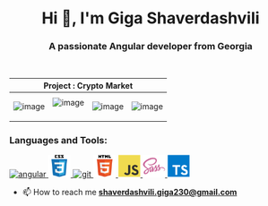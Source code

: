 
<h1 align="center">Hi 👋, I'm Giga Shaverdashvili</h1>
<h3 align="center">A passionate Angular developer from Georgia</h3>


<table>
    <thead>
    <tr>
      <th colspan="4">Project : Crypto Market</th>
    </tr>
  </thead>
  <tbody>
    <tr>
      <td> 
        
  ![image](https://github.com/ssskdaviss/ssskdaviss/assets/104073066/39793542-1fde-4f42-ba9d-f245a20413ad) </td>
      <td>![image](https://github.com/ssskdaviss/ssskdaviss/assets/104073066/39793542-1fde-4f42-ba9d-f245a20413ad)
</td> <br>
      <td>    
        
  ![image](https://github.com/ssskdaviss/ssskdaviss/assets/104073066/39793542-1fde-4f42-ba9d-f245a20413ad)
</td>
      <td>
        
  ![image](https://github.com/ssskdaviss/ssskdaviss/assets/104073066/39793542-1fde-4f42-ba9d-f245a20413ad)
</td>
    </tr>
  </tbody>
</table>


<h3 align="left">Languages and Tools:</h3>
<p align="left"> <a href="https://angular.io" target="_blank" rel="noreferrer"> <img src="https://angular.io/assets/images/logos/angular/angular.svg" alt="angular" width="40" height="40"/> </a> <a href="https://www.w3schools.com/css/" target="_blank" rel="noreferrer"> <img src="https://raw.githubusercontent.com/devicons/devicon/master/icons/css3/css3-original-wordmark.svg" alt="css3" width="40" height="40"/> </a> <a href="https://git-scm.com/" target="_blank" rel="noreferrer"> <img src="https://www.vectorlogo.zone/logos/git-scm/git-scm-icon.svg" alt="git" width="40" height="40"/> </a> <a href="https://www.w3.org/html/" target="_blank" rel="noreferrer"> <img src="https://raw.githubusercontent.com/devicons/devicon/master/icons/html5/html5-original-wordmark.svg" alt="html5" width="40" height="40"/> </a> <a href="https://developer.mozilla.org/en-US/docs/Web/JavaScript" target="_blank" rel="noreferrer"> <img src="https://raw.githubusercontent.com/devicons/devicon/master/icons/javascript/javascript-original.svg" alt="javascript" width="40" height="40"/> </a> <a href="https://sass-lang.com" target="_blank" rel="noreferrer"> <img src="https://raw.githubusercontent.com/devicons/devicon/master/icons/sass/sass-original.svg" alt="sass" width="40" height="40"/> </a> <a href="https://www.typescriptlang.org/" target="_blank" rel="noreferrer"> <img src="https://raw.githubusercontent.com/devicons/devicon/master/icons/typescript/typescript-original.svg" alt="typescript" width="40" height="40"/> </a> </p>



- 📫 How to reach me **shaverdashvili.giga230@gmail.com**
